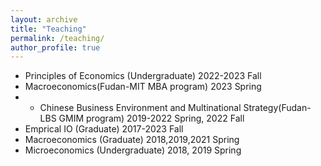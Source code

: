```yaml
---
layout: archive
title: "Teaching"
permalink: /teaching/
author_profile: true
---
```

* Principles of Economics (Undergraduate) 2022-2023 Fall
* Macroeconomics(Fudan-MIT MBA program) 2023 Spring
* * Chinese Business Environment and Multinational Strategy(Fudan-LBS GMIM program) 2019-2022 Spring, 2022 Fall
* Emprical IO (Graduate) 2017-2023 Fall
* Macroeconomics (Graduate) 2018,2019,2021 Spring
* Microeconomics (Undergraduate) 2018, 2019 Spring


